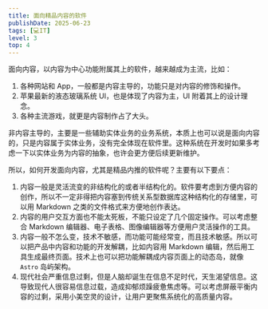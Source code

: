 ```yaml
---
title: 面向精品内容的软件
publishDate: 2025-06-23
tags: [💻IT]
level: 3
top: 4
---
```


面向内容，以内容为中心功能附属其上的软件，越来越成为主流，比如：

1. 各种网站和 App，一般都是内容主导的，功能只是对内容的修饰和操作。
2. 苹果最新的液态玻璃系统 UI，也是体现了内容为主，UI 附着其上的设计理念。
3. 各种主流游戏，就更是内容制作占了大头。

非内容主导的，主要是一些辅助实体业务的业务系统，本质上也可以说是面向内容的，只是内容属于实体业务，没有完全体现在软件里。这种系统在开发时如果多考虑一下以实体业务为内容的抽象，也许会更方便后续更新维护。

所以，如何开发面向内容，尤其是精品内推的软件呢？主要有以下要点：

1. 内容一般是灵活流变的非结构化的或者半结构化的。软件要考虑到方便内容的创作，所以不一定非得把内容塞到传统关系型数据库这种结构化的存储里，可以用 Markdown 之类的文件格式来方便地创作表达。
2. 内容的用户交互方面也不能太死板，不能只设定了几个固定操作。可以考虑整合 Markdown 编辑器、电子表格、图像编辑器等方便用户灵活操作的工具。
3. 内容一般不怎么变，技术不敏感，而功能可能经常变，而且技术敏感。所以可以把产品中内容和功能的开发解耦，比如内容用 Markdown 编辑，然后用工具生成最终页面。技术上也可以把功能解耦成内容页面上的动态岛，就像 `Astro` 岛屿架构。
4. 现代社会严重信息过剩，但是人脑却诞生在信息不足时代，天生渴望信息。这导致现代人很容易信息过载，造成抑郁烦躁疲惫焦虑等。可以考虑屏蔽平衡内容的过剩，采用小美空灵的设计，让用户更聚焦系统化的高质量内容。
